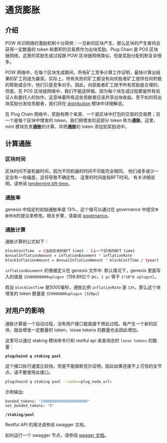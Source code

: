 # 通货膨胀

## 介绍

POW 共识网络的激励机制十分简明：一旦新的区块产生，那么区块的产生者将会获得一定数量的 token 和累积的交易费作为出块奖励。Plug Chain 是 POS 区块链网络，这里的奖励生成过程跟 POW 区块链网络类似，但是奖励分配机制复杂很多。

POW 网络中，在每个区块生成期间，所有矿工竞争计算工作证明，最快计算出结果的矿工将成为赢家。实际上，所有失败的矿工都没有向优胜者矿工提供任何积极的帮助或合作，他们只是竞争对手。因此，向获胜者矿工授予所有奖励是合理的。但是，在 POS 区块链网络中，我们不能这样做。因为每个块生成过程都是所有验证人和委托人的协作，这意味着所有这些贡献者应该共享出块收益。至于如何将出块奖励分发给贡献者，我们将在 [distribution](distribution.md) 模块中详细解说。

在 Plug Chain 网络中，奖励有两个来源，一个是区块中打包的交易的交易费；另一个是每个区块中增发的 token，我们把增发的这部分 token 称为**通胀**。这里，mint 模块负责**通胀**的计算，并把**通胀**的 token 添加到奖励池中。

## 计算通胀

### 区块时间

区块时间不是机器时间，因为不同机器的时间不可能完全相同。 他们或多或少一定会有一些偏差，这将导致不确定性。 这里的时间是指BFT时间。 有关详细说明，请参阅 [tendermint bft-time](https://github.com/tendermint/tendermint/blob/master/docs/spec/consensus/bft-time.md)。

### 通胀率

genesis 中指定的初始通胀率是 13%，这个值可以通过在 governance 中提交`参数修改`的提议来修改。相关步骤，请查阅 [governance](governance.md)。

### 通胀计算

通胀计算的公式如下：

```bash
blockCostTime  = (当前区块的BFT time) - (上一个区块的BFT time)
AnnualInflationAmount = inflationBasement * inflationRate
blockInflationAmount = AnnualInflationAmount * blockCostTime / (year)
```

`inflationBasement` 的值被定义在 genesis 文件中. 默认情况下，genesis 里面写入的值是 `15989000000uplugcn`（159.89亿个 pc，`1 pc` 等于 `1*10^6 uplugcn`）。

假设 `blockCostTime` 是5000毫秒，通胀比例 `inflationRate` 是 `13%`，那么这个块增发的 token 数量是 `329000000uplugcn`（`329pc`）

## 对用户的影响

通胀计算是一个自动过程，没有用户接口能直接干预此过程。每产生一个新的区块，就会增发一定数量的 token，loose tokens 的数量也会因此增加。

这里可以通过 staking 模块命令行和 restful api 来查询总的 `loose tokens` 的数量：

**`plugchaind q staking pool`**

这个接口执行速度比较快，但是不能做默克尔证明，因此如果连接不上可信的全节点，请不要使用此接口。

```bash
plugchaind q staking pool --node=<plug_node_url>
```

示例输出:

```bash
bonded_tokens: "100000000000000000000"
not_bonded_tokens: "0"
```

**`/staking/pool`**

Restful API 的用法请参阅 swagger 文档。

如何运行一个 swagger 节点，请参阅 [wagger 文档](../endpoints/grpc-client.md)。
